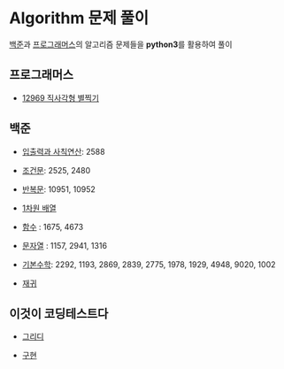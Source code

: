 # Algorithm 문제 풀이
[백준](https://www.acmicpc.net/step)과 [프로그래머스]()의 알고리즘 문제들을 **python3**를 활용하여 풀이

## 프로그래머스
* [12969 직사각형 별찍기]()

## 백준
* [입출력과 사칙연산](https://github.com/DaonWoori/TIL/tree/main/Algorithm/BaekJoon/%EC%9E%85%EC%B6%9C%EB%A0%A5%EA%B3%BC%20%EC%82%AC%EC%B9%99%EC%97%B0%EC%82%B0): 2588

* [조건문](https://github.com/DaonWoori/TIL/tree/main/Algorithm/BaekJoon/%EC%A1%B0%EA%B1%B4%EB%AC%B8): 2525, 2480

* [반복문](https://github.com/DaonWoori/TIL/tree/main/Algorithm/BaekJoon/%EB%B0%98%EB%B3%B5%EB%AC%B8): 10951, 10952

* [1차원 배열](https://github.com/DaonWoori/TIL/tree/main/Algorithm/BaekJoon/1%EC%B0%A8%EC%9B%90%20%EB%B0%B0%EC%97%B4)

* [함수](https://github.com/DaonWoori/TIL/tree/main/Algorithm/BaekJoon/%ED%95%A8%EC%88%98) : 1675, 4673

* [문자열](https://github.com/DaonWoori/TIL/tree/main/Algorithm/BaekJoon/%EB%AC%B8%EC%9E%90%EC%97%B4) : 1157, 2941, 1316

* [기본수학](https://github.com/DaonWoori/TIL/tree/main/Algorithm/BaekJoon/%EA%B8%B0%EB%B3%B8%EC%88%98%ED%95%99): 2292, 1193, 2869, 2839, 2775, 1978, 1929, 4948, 9020, 1002

* [재귀](https://github.com/DaonWoori/TIL/tree/main/Algorithm/BaekJoon/%EC%9E%AC%EA%B7%80)

## 이것이 코딩테스트다
* [그리디]()

* [구현](https://github.com/DaonWoori/TIL/tree/main/Algorithm/%EC%9D%B4%EA%B2%83%EC%9D%B4%20%EC%BD%94%EB%94%A9%ED%85%8C%EC%8A%A4%ED%8A%B8%EB%8B%A4/%EA%B5%AC%ED%98%84)
